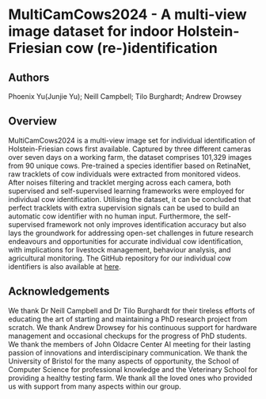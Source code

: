 # MultiCamCows2024 - A multi-view image dataset for indoor Holstein-Friesian cow (re-)identification

## Authors
Phoenix Yu(Junjie Yu); Neill Campbell; Tilo Burghardt; Andrew Drowsey

## Overview
MultiCamCows2024 is a multi-view image set for individual identification of Holstein-Friesian cows first available. Captured by three different cameras over seven days on a working farm, the dataset comprises 101,329 images from 90 unique cows. Pre-trained a species identifier based on RetinaNet, raw tracklets of cow individuals were extracted from monitored videos. After noises filtering and tracklet merging across each camera, both supervised and self-supervised learning frameworks were employed for individual cow identification. Utilising the dataset, it can be concluded that perfect tracklets with extra supervision signals can be used to build an automatic cow identifier with no human input. Furthermore, the self-supervised framework not only improves identification accuracy but also lays the groundwork for addressing open-set challenges in future research endeavours and opportunities for accurate individual cow identification, with implications for livestock management, behaviour analysis, and agricultural monitoring. The GitHub repository for our individual cow identifiers is also available at [here](https://github.com/Phoenix4582/CowIDentifier).

## Acknowledgements
We thank Dr Neill Campbell and Dr Tilo Burghardt for their tireless efforts of educating the art of starting and maintaining a PhD research project from scratch. We thank Andrew Drowsey for his continuous support for hardware management and occasional checkups for the progress of PhD students. We thank the members of John Oldacre Center AI meeting for their lasting passion of innovations and interdiscipinary communication. We thank the University of Bristol for the many aspects of opportunity, the School of Computer Science for professional knowledge and the Veterinary School for providing a healthy testing farm. We thank all the loved ones who provided us with support from many aspects within our group. 
